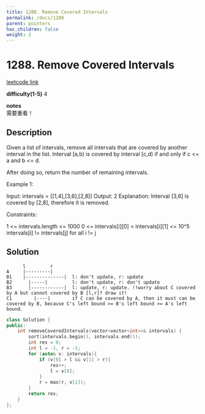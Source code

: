 ```yaml
---
title: 1288. Remove Covered Intervals
permalink: /docs/1288
parent: pointers
has_children: false
weight: 2
---
```

# 1288. Remove Covered Intervals
[leetcode link](https://leetcode.com/problems/remove-covered-intervals/)

**difficulty(1-5)** 
4

**notes**   
需要重看！

## Description
Given a list of intervals, remove all intervals that are covered by another interval in the list. Interval [a,b) is covered by interval [c,d) if and only if c <= a and b <= d.

After doing so, return the number of remaining intervals.

 

Example 1:

Input: intervals = [[1,4],[3,6],[2,8]]
Output: 2
Explanation: Interval [3,6] is covered by [2,8], therefore it is removed.
 

Constraints:

1 <= intervals.length <= 1000
0 <= intervals[i][0] < intervals[i][1] <= 10^5
intervals[i] != intervals[j] for all i != j

## Solution
```   
      l         r
A     |---------|
B1    |--------------|  l: don't update, r: update
B2      |-----|         l: don't update, r: don't update
B3      |------------|  l: update, r: update. !!worry about C covered by A but cannot covered by B [l,r]? draw it!
C1        |----|        if C can be covered by A, then it must can be covered by B, because C's left bound >= B's left bound >= A's left bound.
```
```c++
class Solution {
public:
    int removeCoveredIntervals(vector<vector<int>>& intervals) {
        sort(intervals.begin(), intervals.end());
        int res = 0;
        int l = -1, r = -1;
        for (auto& v: intervals){
            if (v[0] > l && v[1] > r){
                res++;
                l = v[0];
            }
            r = max(r, v[1]);            
        }
        return res;
    }
};
```

<!-- 
Default label
{: .label }

Blue label
{: .label .label-blue }

Stable
{: .label .label-green }

New release
{: .label .label-purple }

Coming soon
{: .label .label-yellow }

Deprecated
{: .label .label-red } -->
